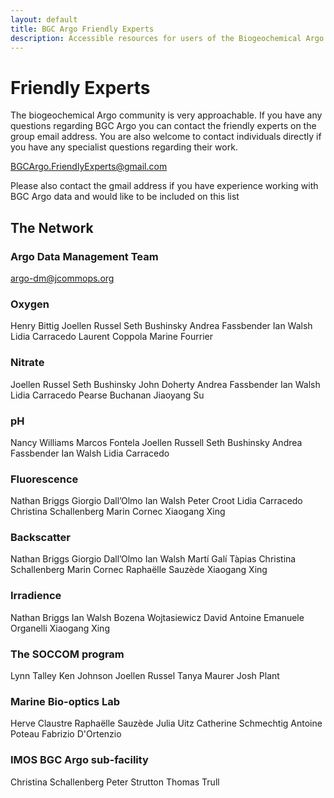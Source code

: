 ```yaml
---
layout: default
title: BGC Argo Friendly Experts
description: Accessible resources for users of the Biogeochemical Argo program
---
```


# Friendly Experts
The biogeochemical Argo community is very approachable. If you have any questions regarding BGC Argo you can contact the friendly experts on the group email address. You are also welcome to contact individuals directly if you have any specialist questions regarding their work.

[BGCArgo.FriendlyExperts@gmail.com](mailto:BGCArgo.FriendlyExperts@gmail.com?)

Please also contact the gmail address if you have experience working with BGC Argo data and would like to be included on this list

## The Network

### Argo Data Management Team
[argo-dm@jcommops.org](mailto:argo-dm@jcommops.org?)

### Oxygen
Henry Bittig
Joellen Russel
Seth Bushinsky
Andrea Fassbender
Ian Walsh
Lidia Carracedo
Laurent Coppola
Marine Fourrier

### Nitrate
Joellen Russel
Seth Bushinsky
John Doherty
Andrea Fassbender
Ian Walsh
Lidia Carracedo
Pearse Buchanan
Jiaoyang Su

### pH
Nancy Williams
Marcos Fontela
Joellen Russell
Seth Bushinsky
Andrea Fassbender
Ian Walsh
Lidia Carracedo

### Fluorescence
Nathan Briggs
Giorgio Dall’Olmo
Ian Walsh
Peter Croot
Lidia Carracedo
Christina Schallenberg
Marin Cornec
Xiaogang Xing

### Backscatter
Nathan Briggs
Giorgio Dall’Olmo
Ian Walsh
Martí Galí Tàpias
Christina Schallenberg 
Marin Cornec
Raphaëlle Sauzède
Xiaogang Xing

### Irradience
Nathan Briggs
Ian Walsh
Bozena Wojtasiewicz
David Antoine
Emanuele Organelli
Xiaogang Xing

### The SOCCOM program
Lynn Talley
Ken Johnson
Joellen Russel
Tanya Maurer
Josh Plant

### Marine Bio-optics Lab
Herve Claustre
Raphaëlle Sauzède
Julia Uitz
Catherine Schmechtig
Antoine Poteau
Fabrizio D'Ortenzio

### IMOS BGC Argo sub-facility
Christina Schallenberg
Peter Strutton
Thomas Trull

